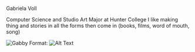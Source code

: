 Gabriela Voll 

Computer Science and Studio Art Major at Hunter College
I like making thing and stories in all the forms then come in (books, films, word of mouth, song)


![Gabby](http://33.media.tumblr.com/c8bdf16535f80091a941843de701532b/tumblr_n9stl0cXfV1s7jjavo1_400.gif)
Format: ![Alt Text](url)

